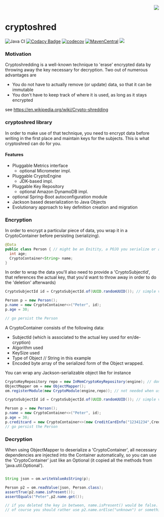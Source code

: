 <div align="right"><a target="myNextJob" href="https://www.prisma-capacity.eu/careers#job-offers">
    <img class="inline" src="prisma.png">
</a></div>

# cryptoshred

![Java CI](https://github.com/prisma-capacity/cryptoshred/workflows/Java%20CI/badge.svg?branch=master)
[![Codacy Badge](https://api.codacy.com/project/badge/Grade/333bfd567a6a447895212994b414f077)](https://app.codacy.com/gh/prisma-capacity/cryptoshred?utm_source=github.com&utm_medium=referral&utm_content=prisma-capacity/cryptoshred&utm_campaign=Badge_Grade_Settings)
[![codecov](https://codecov.io/gh/prisma-capacity/cryptoshred/branch/master/graph/badge.svg)](https://codecov.io/gh/prisma-capacity/cryptoshred)
[![MavenCentral](https://img.shields.io/maven-central/v/eu.prismacapacity/cryptoshred)](http://search.maven.org/#search%7Cgav%7C1%7Cg%3A%22eu.prismacapacity%22)
<a href="https://www.apache.org/licenses/LICENSE-2.0">
    <img class="inline" src="https://img.shields.io/badge/license-ASL2-green.svg?style=flat">
</a>


### Motivation

Cryptoshredding is a well-known technique to 'erase' encrypted data by throwing away the key necessary for decryption. 
Two out of numerous advantages are

* You do not have to actually remove (or update) data, so that it can be immutable
* You don't have to keep track of where it is used, as long as it stays encrypted

see https://en.wikipedia.org/wiki/Crypto-shredding

### cryptoshred library

In order to make use of that technique, you need to encrypt data before writing in the first place and maintain keys for the subjects. This is what cryptoshred can do for you.

#### Features

* Pluggable Metrics interface
  * optional Micrometer impl.
* Pluggable CryptoEngine
  * JDK-based impl.
* Pluggable Key Repository
  * optional Amazon DynamoDB impl.
* optional Spring-Boot autoconfiguration module
* Jackson based deserialization to Java Objects
* Evolutionary approach to key definition creation and migration

### Encryption

In order to encrypt a particular piece of data, you wrap it in a CryptoContainer before persisting (serializing).

```java
@Data
public class Person { // might be an Enitity, a POJO you serialize or anything you want to persist
  int age;
  CryptoContainer<String> name;
}
```
In order to wrap the data you'll also need to provide a 'CryptoSubjectId', that references the actual key, that you'd want to throw away in order to do the 'deletion' afterwards)

```java
CryptoSubjectId id = CryptoSubjectId.of(UUID.randomUUID()); // simple value object

Person p = new Person();
p.name = new CryptoContainer<>("Peter", id);
p.age = 30;

// go persist the Person
```
A CryptoContainer consists of the following data:

* SubjectId (which is associated to the actual key used for en/de-cryption)
* Algorithm used
* KeySize used
* Type of Object // String in this example
* Encoded byte array of the serialized form of the Object wrapped.

You can wrap any Jackson-serializable object like for instance

```java
CryptoKeyRepository repo = new InMemCryptoKeyRepository(engine); // don't do this at home
ObjectMapper om = new ObjectMapper();
om.registerModule(new CryptoModule(engine,repo)); // not needed when using Spring Boot autoconfiguration

CryptoSubjectId id = CryptoSubjectId.of(UUID.randomUUID()); // simple value object, you would want to use a userId for that, and not a silly random.

Person p = new Person();
p.name = new CryptoContainer<>("Peter", id);
p.age = 30;
p.creditcard = new CryptoContainer<>(new CreditCardInfo("12341234",CrediCardTypes.VISA),id);
// go persist the Person
```

### Decryption

When using ObjectMapper to deserialize a 'CryptoContainer', all necessary dependencies are injected into the Container automatically, so you can use the 'CryptoContainer' just like an Optional (it copied all the methods from 'java.util.Optional').

```java

String json = om.writeValueAsString(p);

Person p2 = om.readValue(json, Person.class);
assertTrue(p2.name.isPresent());
assertEquals("Peter",p2.name.get());

// if you deleted the key in between, name.isPresent() would be false.
// of course you should rather use p2.name.orElse("unknown") or something rather than get, but you know all that from using Optional...
```



